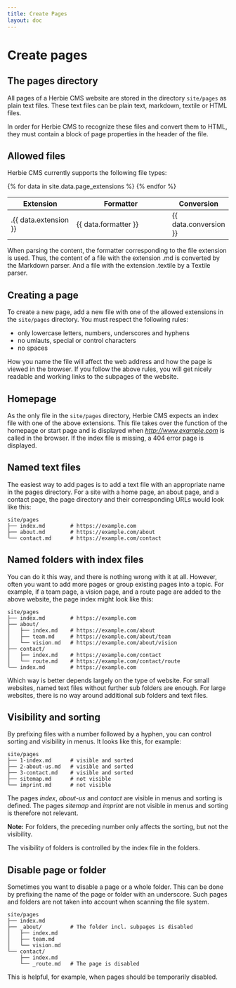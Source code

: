 ```yaml
---
title: Create Pages
layout: doc
---
```


# Create pages

## The pages directory

All pages of a Herbie CMS website are stored in the directory `site/pages` as plain text files.
These text files can be plain text, markdown, textile or HTML files.

In order for Herbie CMS to recognize these files and convert them to HTML, they must contain a block of page properties in the header of the file.


## Allowed files

Herbie CMS currently supports the following file types:

<table class="pure-table pure-table-horizontal">
    <thead>
        <tr>
            <th style="width:35%">Extension</th>
            <th style="width:65%">Formatter</th>
            <th style="width:65%">Conversion</th>
        </tr>
    </thead>
    <tbody>
    {% for data in site.data.page_extensions %}
        <tr>
            <td>.{{ data.extension }}</td>
            <td>{{ data.formatter }}</td>
            <td>{{ data.conversion }}</td>
        </tr>
    {% endfor %}
    </tbody>
</table>

When parsing the content, the formatter corresponding to the file extension is used.
Thus, the content of a file with the extension .md is converted by the Markdown parser.
And a file with the extension .textile by a Textile parser.


## Creating a page

To create a new page, add a new file with one of the allowed extensions in the `site/pages` directory.
You must respect the following rules:

- only lowercase letters, numbers, underscores and hyphens
- no umlauts, special or control characters
- no spaces

How you name the file will affect the web address and how the page is viewed in the browser.
If you follow the above rules, you will get nicely readable and working links to the subpages of the website.


## Homepage

As the only file in the `site/pages` directory, Herbie CMS expects an index file with one of the above extensions.
This file takes over the function of the homepage or start page and is displayed when *http://www.example.com* is called in the browser.
If the index file is missing, a 404 error page is displayed.


## Named text files

The easiest way to add pages is to add a text file with an appropriate name in the pages directory.
For a site with a home page, an about page, and a contact page, the page directory and their corresponding URLs would look like this:

    site/pages
    ├── index.md        # https://example.com
    ├── about.md        # https://example.com/about
    └── contact.md      # https://example.com/contact


## Named folders with index files

You can do it this way, and there is nothing wrong with it at all.
However, often you want to add more pages or group existing pages into a topic.
For example, if a team page, a vision page, and a route page are added to the above website, the page index might look like this:

    site/pages
    ├── index.md        # https://example.com
    ├── about/
    │   ├── index.md    # https://example.com/about
    │   ├── team.md     # https://example.com/about/team
    │   └── vision.md   # https://example.com/about/vision
    ├── contact/
    │   ├── index.md    # https://example.com/contact
    │   └── route.md    # https://example.com/contact/route
    └── index.md        # https://example.com


Which way is better depends largely on the type of website.
For small websites, named text files without further sub folders are enough.
For large websites, there is no way around additional sub folders and text files.


## Visibility and sorting

By prefixing files with a number followed by a hyphen, you can control sorting and visibility in menus.
It looks like this, for example:

    site/pages
    ├── 1-index.md      # visible and sorted
    ├── 2-about-us.md   # visible and sorted
    ├── 3-contact.md    # visible and sorted
    ├── sitemap.md      # not visible
    └── imprint.md      # not visible

The pages *index*, *about-us* and *contact* are visible in menus and sorting is defined.
The pages *sitemap* and *imprint* are not visible in menus and sorting is therefore not relevant.

**Note:** For folders, the preceding number only affects the sorting, but not the visibility.

The visibility of folders is controlled by the index file in the folders.

## Disable page or folder

Sometimes you want to disable a page or a whole folder.
This can be done by prefixing the name of the page or folder with an underscore.
Such pages and folders are not taken into account when scanning the file system.

    site/pages
    ├── index.md
    ├── _about/         # The folder incl. subpages is disabled
    │   ├── index.md
    │   ├── team.md
    │   └── vision.md
    └── contact/
        ├── index.md
        └── _route.md   # The page is disabled

This is helpful, for example, when pages should be temporarily disabled.

